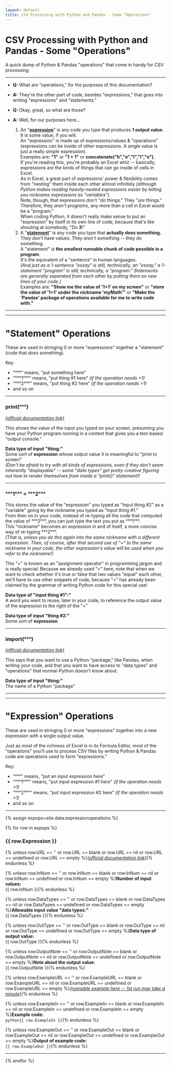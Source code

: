 ```yaml
---
layout: default
title: CSV Processing with Python and Pandas - Some "Operations"
---
```


# CSV Processing with Python and Pandas - Some "Operations"

A quick dump of Python & Pandas "operations" that come in handy for CSV processing

---

* **Q:**  What are "operations," for the purposes of this documentation?<br/>
* **A:**  They're the other part of code, besides "expressions," that goes into writing "expressions" and "statements."

* **Q:**  Okay, great, so what are those?<br/>
* **A:**  Well, for our purposes here...
  1. An "<b><u>expression</u></b>" is any code you type that produces <b>1 output value</b>.<br/>
     It <i>is</i> some value, if you will.<br/>
     An "expression" is made up of expressions/values & "operations" (expressions can be inside of other expressions.  A single value is just a really simple expression).<br/>
     Examples are:  <b>"1"</b> or <b>"1 + 1"</b> or <b>concatenate("h","e","l","l","o")</b>.<br/>
     If you're reading this, you're probably an Excel whiz -- basically, expressions are the kinds of things that can go inside of cells in Excel.<br/>
     As in Excel, a great part of expressions' power & flexibility comes from "nesting" them inside each other almost infinitely <i>_(although Python makes reading heavily-nested expressions easier by letting you nickname expressions as "variables")_</i>.<br/>
     Note, though, that expressions don't "<i>do</i> things."  They "<i>are</i> things."<br/>
     Therefore, they <i>aren't programs</i>, any more than a cell in Excel would be a "program."<br/>
     When coding Python, it doesn't really make sense to put an "expression" by itself  in its own line of code, because that's like shouting at somebody, "Do <b>3</b>!"
  2. A "<b><u>statement</u></b>" is any code you type that <b>actually does something.</b><br/>
     They don't have values.  They <i>aren't</i> something -- they <i>do</i> something.<br/>
     A "statement" is <b>the smallest runnable chunk of code possible in a program</b>.<br/>
     It's the equivalent of a "sentence" in human languages.<br/>
     <i>(And just as a 1-sentence "essay" is still, technically, an "essay," a 1-statement "program" is still, technically, a "program."  Statements are generally separated from each other by putting them on new lines of your code.)</i><br/>
     Examples are:  <b>"Show me the value of '1+1' on my screen"</b> or <b>"store the value of '1+1' under the nickname 'myMath'"</b> or <b>"Make the 'Pandas' package of operations available for me to write code with."</b>

---

---

# "Statement" Operations

These are used in stringing 0 or more "expressions" together a "statement" (code that _does_ something).

Key:
* "°°°" means, "put something here"
* "°°°1°°°" means, "put thing #1 here" _(if the operation needs >1)_
* "°°°2°°°" means, "put thing #2 here" _(if the operation needs >1)_
* and so on

---

### print(°°°)

<a href="https://docs.python.org/3/library/functions.html#print" target="_blank"><i>(official documentation link)</i></a>

This shows the value of the input you typed on your screen, presuming you have your Python program running in a context that gives you a text-based "output console."

**Data type of input "thing:"**<br/>
Some sort of **expression** whose output value it is meaningful to "print to screen"<br/>
_(Don't be afraid to try with all kinds of expressions, even if they don't seem inherently "displayable" -- some "data types" get pretty creative figuring out how to render themselves from inside a "print()" statement!)_

---

### °°°1°°° = °°°2°°°

This stores the value of the "expression" you typed as "input thing #2" as a "variable" going by the nickname you typed as "input thing #1."<br/>
From then on in your code, instead of re-typing all the code that computed the value of °°°2°°°, you can just type the text you put as °°°1°°°.<br/>
This "nickname" becomes an expression in and of itself, a more concise way of re-typing °°°2°°°.<br/>
_(That is, unless you do this again into the same nickname with a different expression.  Then, of course, after that second use of "=" to the same nickname in your code, the other expression's value will be used when you refer to the nickname!)_<br/>

This "=" is known as an "assignment operator" in programming jargon and is really special.  Because we already used "=" here, note that when we want to check whether it's true or false that two values "equal" each other, we'll have to use other snippets of code, because "=" has already been claimed by the grammar of writing Python code for this special use!

**Data type of "input thing #1":"**<br/>
A word you want to reuse, later in your code, to reference the output value of the expression to the right of the "="

**Data type of input "thing #2:"**<br/>
Some sort of **expression**

---

### import(°°°)

<a href="https://docs.python.org/3/reference/simple_stmts.html#import" target="_blank"><i>(official documentation link)</i></a>

This says that you want to use a Python "package," like Pandas, when writing your code, and that you want to have access to "data types" and "operations" that normal-Python doesn't know about.

**Data type of input "thing:"**<br/>
The name of a Python "package"

---

---

# "Expression" Operations

These are used in stringing 0 or more "expressions" together into a new expression with a single output value.

Just as most of the richness of Excel is in its Formula Editor, most of the "operations" you'll use to process CSV files by writing Python & Pandas code are operations used to form "expressions."

Key:
* "°°°" means, "put an input expression here"
* "°°°1°°°" means, "put input expression #1 here" _(if the operation needs >1)_
* "°°°2°°°" means, "put input expression #2 here" _(if the operation needs >1)_
* and so on

---

{% assign expops=site.data.expressionoperations %}

{% for row in expops %}

### {{ row.Expression }}

{% unless row.URL == '' or row.URL == blank or row.URL == nil or row.URL == undefined or row.URL == empty %}<a href="{{ row.URL }}" target="_blank"><i>(official documentation link)</i></a>{% endunless %}

{% unless row.InNum == '' or row.InNum == blank or row.InNum == nil or row.InNum == undefined or row.InNum == empty %}**Number of input values:**<br/>
{{ row.InNum }}{% endunless %}

{% unless row.DataTypes == '' or row.DataTypes == blank or row.DataTypes == nil or row.DataTypes == undefined or row.DataTypes == empty %}**Allowable input value "data types:"**<br/>
{{ row.DataTypes }}{% endunless %}

{% unless row.OutType == '' or row.OutType == blank or row.OutType == nil or row.OutType == undefined or row.OutType == empty %}**Data type of output value:**<br/>
{{ row.OutType }}{% endunless %}

{% unless row.OutputNote == '' or row.OutputNote == blank or row.OutputNote == nil or row.OutputNote == undefined or row.OutputNote == empty %}**Note about the output value:**<br/>
{{ row.OutputNote }}{% endunless %}

{% unless row.ExampleURL == '' or row.ExampleURL == blank or row.ExampleURL == nil or row.ExampleURL == undefined or row.ExampleURL == empty %}<a href="{{ row.ExampleURL }}" target="_blank"><i>(runnable example here -- 1st run may take a minute)</i></a>{% endunless %}

{% unless row.ExampleIn == '' or row.ExampleIn == blank or row.ExampleIn == nil or row.ExampleIn == undefined or row.ExampleIn == empty %}**Example code:**<br/>
```python{{ row.ExampleIn }}```{% endunless %}

{% unless row.ExampleOut == '' or row.ExampleOut == blank or row.ExampleOut == nil or row.ExampleOut == undefined or row.ExampleOut == empty %}**Output of example code:**<br/>
`{{ row.ExampleOut }}`{% endunless %}



---

{% endfor %}
